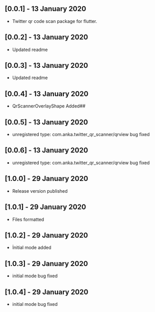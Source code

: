 ## [0.0.1] - 13 January 2020

* Twitter qr code scan package for flutter.

## [0.0.2] - 13 January 2020

* Updated readme

## [0.0.3] - 13 January 2020

* Updated readme

## [0.0.4] - 13 January 2020

* QrScannerOverlayShape Added## 

## [0.0.5] - 13 January 2020

* unregistered type: com.anka.twitter_qr_scanner/qrview bug fixed

## [0.0.6] - 13 January 2020

* unregistered type: com.anka.twitter_qr_scanner/qrview bug fixed

## [1.0.0] - 29 January 2020

* Release version published

## [1.0.1] - 29 January 2020

* Files formatted

## [1.0.2] - 29 January 2020

* İnitial mode added

## [1.0.3] - 29 January 2020

* initial mode bug fixed

## [1.0.4] - 29 January 2020

* initial mode bug fixed